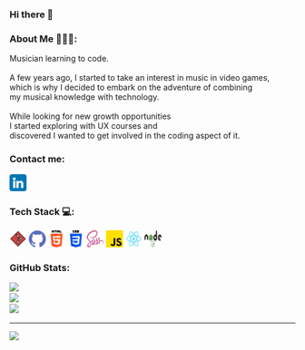 ### Hi there 👋

<!--
**iceror/iceror** is a ✨ _special_ ✨ repository because its `README.md` (this file) appears on your GitHub profile.

Here are some ideas to get you started:

- 🔭 I’m currently working on ...
- 🌱 I’m currently learning ...
- 👯 I’m looking to collaborate on ...
- 🤔 I’m looking for help with ...
- 💬 Ask me about ...
- 📫 How to reach me: ...
- 😄 Pronouns: ...
- ⚡ Fun fact: ...
-->

### About Me 👩🏻‍💻:
Musician learning to code. <br><br>A few years ago, I started to take an interest in music in video games, <br>which is why I decided to embark on the adventure of combining <br>my musical knowledge with technology.<br><br>While looking for new growth opportunities <br>I started exploring with UX courses and <br>discovered I wanted to get involved in the coding aspect of it.

### Contact me:
<a href="https://linkedin.com/in/ilsecervantes">
  <img src="./img/in.png" alt="LinkedIn" width="30" height="30">
</a>

### Tech Stack 💻:
<img src="./img/git.png" alt="Git" width="30" height="30">
<img src="./img/github%20(1).png" alt="Github" width="30" height="30">
<img src="./img/html-5.png" alt="HTML5" width="30" height="30">
<img src="./img/css-3.png" alt="CSS" width="30" height="30">
<img src="./img/sass.png" alt="SASS" width="30" height="30">
<img src="./img/js.png" alt="JavaScript" width="30" height="30">
<img src="./img/react.png" alt="React" width="30" height="30">
<img src="./img/nodejs.png" alt="NodeJS" width="30" height="30">

### GitHub Stats:
![](https://github-readme-stats.vercel.app/api?username=iceror&theme=material-palenight&hide_border=false&include_all_commits=true&count_private=false)<br/>
![](https://github-readme-streak-stats.herokuapp.com/?user=iceror&theme=material-palenight&hide_border=false)<br/>
![](https://github-readme-stats.vercel.app/api/top-langs/?username=iceror&theme=material-palenight&hide_border=false&include_all_commits=true&count_private=false&layout=compact)

---
[![](https://visitcount.itsvg.in/api?id=iceror&icon=0&color=8)](https://visitcount.itsvg.in)

<!-- Proudly created with GPRM ( https://gprm.itsvg.in ) -->
